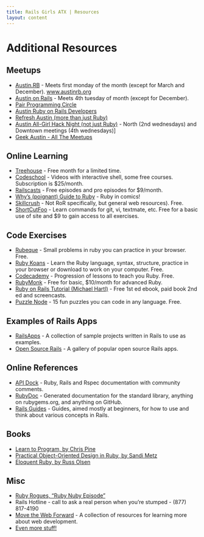 ```yaml
---
title: Rails Girls ATX | Resources
layout: content
---
```



# Additional Resources

## Meetups

* [Austin.RB](http://www.austinrb.org) - Meets first monday of the month (except for March and December).
www.austinrb.org
* [Austin on Rails](www.austinonrails.org) - Meets 4th tuesday of month (except for December).
* [Pair Programming Circle](http://www.meetup.com/Austin-Pair-Programming-Circle/)
* [Austin Ruby on Rails Developers](http://www.meetup.com/Austin-Ruby-on-Rails/)
* [Refresh Austin (more than just Ruby)](http://www.refreshaustin.org/)
* [Austin All-Girl Hack Night (not just
Ruby)](http://www.meetup.com/Austin-All-Girl-Hack-Night/) - North (2nd wednesdays) and
Downtown meetings (4th wednesdays)]
* [Geek Austin - All The
Meetups](http://geekaustin.org/guide-austin-tech-meetups)


## Online Learning 

* [Treehouse](http://www.teamtreehouse.com) - Free month for a limited time.
* [Codeschool](http://www.codeschool.com) - Videos with interactive shell, some free courses. Subscription is $25/month.
* [Railscasts](http://railscasts.com) - Free episodes and pro episodes for $9/month.
* [Why’s (poignant) Guide to Ruby](http://mislav.uniqpath.com/poignant-guide/) - Ruby in comics!
* [Skillcrush](http://skillcrush.com/) - Not RoR specifically, but general web resources). Free.
* [ShortCutFoo](https://www.shortcutfoo.com/) - Learn commands for git, vi, textmate, etc. Free for a basic use of site and $9 to gain access to all exercises.

## Code Exercises

* [Rubeque](http://rubeque.com/problems) - Small problems in ruby you can practice in your browser. Free.
* [Ruby Koans](http://rubykoans.com/ ) - Learn the Ruby language, syntax, structure, practice in your browser or download to work on your computer. Free.
* [Codecademy](http://www.codecademy.com/tracks/ruby) - Progression of lessons to teach you Ruby. Free.
* [RubyMonk](http://rubymonk.com/learning/books/1 ) - Free for basic, $10/month for advanced Ruby.
* [Ruby on Rails Tutorial (Michael Hartl)](http://ruby.railstutorial.org/) - Free 1st ed ebook, paid book 2nd ed and screencasts.
* [Puzzle Node](http://puzzlenode.com/) - 15 fun puzzles you can code in any language. Free.

## Examples of Rails Apps

* [RailsApps](https://github.com/RailsApps/) -  A collection of sample projects written in Rails to use as examples.
* [Open Source Rails](http://www.opensourcerails.com/) - A gallery of popular open source Rails apps.

## Online References

* [API Dock](http://www.apidock.com) - Ruby, Rails and Rspec documentation with community comments.
* [RubyDoc](http://rubydoc.info) - Generated documentation for the standard library, anything on rubygems.org, and anything on GitHub.
* [Rails Guides](http://guides.rubyonrails.org) - Guides, aimed mostly at beginners, for how to use and think about various concepts in Rails.

## Books

* [Learn to Program, by Chris Pine](http://www.amazon.com/dp/1934356360) 
* [Practical Object-Oriented Design in Ruby, by Sandi Metz](http://www.amazon.com/dp/0321721330)
* [Eloquent Ruby, by Russ Olsen](http://www.amazon.com/dp/0321584104)

## Misc

* [Ruby Rogues, “Ruby Nuby Episode”](http://rubyrogues.com/090-rr-ruby-nuby-episode/)
* Rails Hotline - call to ask a real person when you’re stumped - (877) 817-4190
* [Move the Web Forward](http://movethewebforward.org/) - A collection of resources for learning more about web development.
* [Even more stuff!](http://clipboard.com/techpeace/boards/learning)

